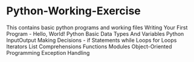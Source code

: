 Python-Working-Exercise
=======================

 This contains basic python programs and working files
 Writing Your First Program - Hello, World!
 Python Basic Data Types And Variables
 Python InputOutput
 Making Decisions - if Statements
 while Loops
 for Loops
 Iterators
 List Comprehensions
 Functions
 Modules
 Object-Oriented Programming 
 Exception Handling
